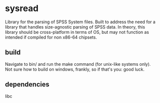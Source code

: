 # sysread
 Library for the parsing of SPSS System files.  Built to address the need for a library that handles size-agnostic parsing of SPSS data.
 In theory, this library should be cross-platform in terms of OS,
 but may not function as intended if compiled for non x86-64 chipsets.

 ## build
 Navigate to bin/ and run the make command (for unix-like systems only).  Not sure how to build on windows, frankly, so if that's you: good luck.

 ## dependencies
 libc
